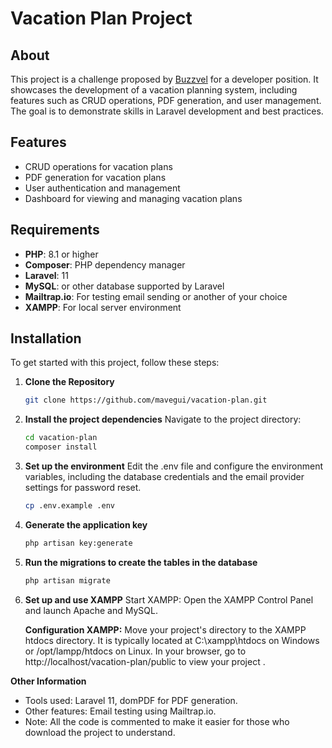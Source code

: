 # Vacation Plan Project

## About

This project is a challenge proposed by [Buzzvel](https://buzzvel.com/) for a developer position. It showcases the development of a vacation planning system, including features such as CRUD operations, PDF generation, and user management. The goal is to demonstrate skills in Laravel development and best practices.

## Features

- CRUD operations for vacation plans
- PDF generation for vacation plans
- User authentication and management
- Dashboard for viewing and managing vacation plans

## Requirements

- **PHP**: 8.1 or higher
- **Composer**: PHP dependency manager
- **Laravel**: 11
- **MySQL**: or other database supported by Laravel
- **Mailtrap.io**: For testing email sending or another of your choice
- **XAMPP**: For local server environment
  
## Installation

To get started with this project, follow these steps:

1. **Clone the Repository**

   ```bash
   git clone https://github.com/mavegui/vacation-plan.git
2. **Install the project dependencies**
   Navigate to the project directory:

   ```bash
   cd vacation-plan
   composer install
4. **Set up the environment**
   Edit the .env file and configure the environment variables, including the database credentials and the email provider settings for password reset.

   ```bash
   cp .env.example .env
5. **Generate the application key**

   ```bash
   php artisan key:generate
6. **Run the migrations to create the tables in the database**

   ```bash
   php artisan migrate

7. **Set up and use XAMPP**
   Start XAMPP: Open the XAMPP Control Panel and launch Apache and MySQL. 

   **Configuration XAMPP:**
   Move your project's directory to the XAMPP htdocs directory. It is typically located at C:\xampp\htdocs on Windows or /opt/lampp/htdocs on Linux.
   In your browser, go to http://localhost/vacation-plan/public to view your project .


**Other Information**

- Tools used: Laravel 11, domPDF for PDF generation. 
- Other features: Email testing using Mailtrap.io. 
- Note: All the code is commented to make it easier for those who download the project to understand. 


